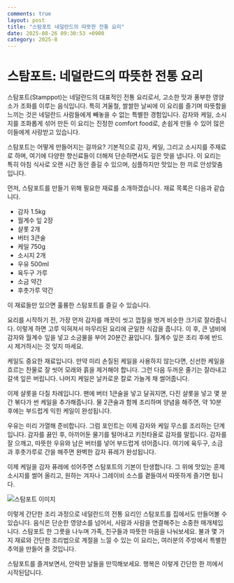 ```yaml
---
comments: true
layout: post
title: "스탐포트 네덜란드의 따뜻한 전통 요리"
date: 2025-08-26 09:30:53 +0900
category: 2025-8
---
```


# 스탐포트: 네덜란드의 따뜻한 전통 요리

스탐포트(Stamppot)는 네덜란드의 대표적인 전통 요리로서, 고소한 맛과 풍부한 영양소가 조화를 이루는 음식입니다. 특히 겨울철, 쌀쌀한 날씨에 이 요리를 즐기며 따뜻함을 느끼는 것은 네덜란드 사람들에게 빼놓을 수 없는 특별한 경험입니다. 감자와 케일, 소시지를 조화롭게 섞어 만든 이 요리는 진정한 comfort food로, 손쉽게 만들 수 있어 많은 이들에게 사랑받고 있습니다.

스탐포트는 어떻게 만들어지는 걸까요? 기본적으로 감자, 케일, 그리고 소시지를 주재료로 하며, 여기에 다양한 향신료들이 더해져 단순하면서도 깊은 맛을 냅니다. 이 요리는 특히 아침 식사로 오랜 시간 동안 즐길 수 있으며, 심플하지만 맛있는 한 끼로 안성맞춤입니다.

먼저, 스탐포트를 만들기 위해 필요한 재료를 소개하겠습니다. 재료 목록은 다음과 같습니다.

- 감자 1.5kg
- 월계수 잎 2장
- 샬롯 2개
- 버터 3큰술
- 케일 750g
- 소시지 2개
- 우유 500ml
- 육두구 가루
- 소금 약간
- 후춧가루 약간

이 재료들만 있으면 훌륭한 스탐포트를 즐길 수 있습니다.

요리를 시작하기 전, 가장 먼저 감자를 깨끗이 씻고 껍질을 벗겨 비슷한 크기로 잘라줍니다. 이렇게 하면 고루 익혀져서 마무리된 요리에 균일한 식감을 줍니다. 이 후, 큰 냄비에 감자와 월계수 잎을 넣고 소금물을 부어 20분간 끓입니다. 월계수 잎은 조리 후에 반드시 제거하시는 것 잊지 마세요.

케일도 중요한 재료입니다. 만약 미리 손질된 케일을 사용하지 않는다면, 신선한 케일을 흐르는 찬물로 잘 씻어 모래와 흙을 제거해야 합니다. 그런 다음 두꺼운 줄기는 잘라내고 갈색 잎은 버립니다. 나머지 케일은 날카로운 칼로 가늘게 채 썰어줍니다.

이제 샬롯을 다질 차례입니다. 팬에 버터 1큰술을 넣고 달궈지면, 다진 샬롯을 넣고 몇 분간 볶다가 썬 케일을 추가해줍니다. 물 2큰술과 함께 조리하며 양념을 해주면, 약 10분 후에는 부드럽게 익힌 케일이 완성됩니다.

우유는 미리 가열해 준비합니다. 그럼 포인트는 이제 감자와 케일 무스를 조리하는 단계입니다. 감자를 끓인 후, 아끼어둔 물기를 털어내고 키친타올로 감자를 말립니다. 감자를 잘 으깨고, 따뜻한 우유와 남은 버터를 넣어 부드럽게 섞어줍니다. 여기에 육두구, 소금과 후춧가루로 간을 해주면 완벽한 감자 퓨레가 완성됩니다.

이제 케일을 감자 퓨레에 섞어주면 스탐포트의 기본이 탄생합니다. 그 위에 맛있는 훈제 소시지를 썰어 올리고, 원하는 겨자나 그레이비 소스를 곁들여서 따뜻하게 즐기면 됩니다.

![스탐포트 이미지](https://www.themealdb.com/images/media/meals/hyarod1565090529.jpg)

이렇게 간단한 조리 과정으로 네덜란드의 전통 요리인 스탐포트를 집에서도 만들어볼 수 있습니다. 음식은 단순한 영양소를 넘어서, 사람과 사람을 연결해주는 소중한 매개체입니다. 스탐포트 한 그릇을 나누며 가족, 친구들과 따뜻한 마음을 나눠보세요. 불과 몇 가지 재료와 간단한 조리법으로 계절을 느낄 수 있는 이 요리는, 여러분의 주방에서 특별한 추억을 만들어 줄 것입니다.

스탐포트를 즐겨보면서, 안락한 날들을 만끽해보세요. 행복은 이렇게 간단한 한 끼에서 시작된답니다.